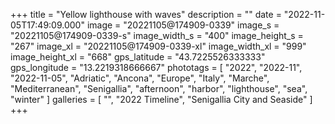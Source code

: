 +++
title = "Yellow lighthouse with waves"
description = ""
date = "2022-11-05T17:49:09.000"
image = "20221105@174909-0339"
image_s = "20221105@174909-0339-s"
image_width_s = "400"
image_height_s = "267"
image_xl = "20221105@174909-0339-xl"
image_width_xl = "999"
image_height_xl = "668"
gps_latitude = "43.7225526333333"
gps_longitude = "13.2219318666667"
phototags = [ "2022", "2022-11", "2022-11-05", "Adriatic", "Ancona", "Europe", "Italy", "Marche", "Mediterranean", "Senigallia", "afternoon", "harbor", "lighthouse", "sea", "winter" ]
galleries = [ "", "2022 Timeline", "Senigallia City and Seaside" ]
+++
